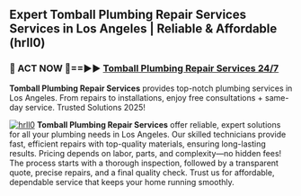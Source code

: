 ## Expert Tomball Plumbing Repair Services Services in Los Angeles | Reliable & Affordable (hrll0)  

<h3>🚿 ACT NOW 🌟==►► <a href="https://tinyurl.com/2ne6vx2x" rel="nofollow">Tomball Plumbing Repair Services 24/7</a></h3>

**Tomball Plumbing Repair Services** provides top-notch plumbing services in Los Angeles. From repairs to installations, enjoy free consultations + same-day service. Trusted Solutions 2025!

[![hrll0](https://i.imgur.com/4PFF4AK.jpeg)](https://tinyurl.com/2ne6vx2x)
**Tomball Plumbing Repair Services** offer reliable, expert solutions for all your plumbing needs in Los Angeles. Our skilled technicians provide fast, efficient repairs with top-quality materials, ensuring long-lasting results. Pricing depends on labor, parts, and complexity—no hidden fees! The process starts with a thorough inspection, followed by a transparent quote, precise repairs, and a final quality check. Trust us for affordable, dependable service that keeps your home running smoothly.